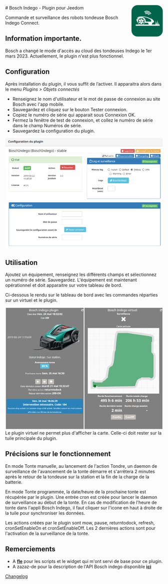 <img align="right" src="../images/BoschIndego_icon.png" width="100">
# Bosch Indego - Plugin pour Jeedom

Commande et surveillance des robots tondeuse Bosch Indego Connect.

## Information importante.
Bosch a changé le mode d'accès au cloud des tondeuses Indego le 1er mars 2023. Actuellement, le plugin n'est plus fonctionnel. 

## Configuration

Après installation du plugin, il vous suffit de l’activer.
Il apparaitra alors dans le menu *Plugins > Objets connectés*

- Renseignez le nom d'utilisateur et le mot de passe de connexion au site Bosch avec l'app mobile.
- Sauvegardez et cliquez sur le bouton Tester connexion.
- Copiez le numéro de série qui apparait sous Connexion OK.
- Fermez la fenêtre de test de connexion, et collez le numéro de série dans le champ Numéros de série.
- Sauvegardez la configuration du plugin.

<img src="../images/ConfigurationPlugin.PNG" width="550px">

## Utilisation

Ajoutez un équipement, renseignez les différents champs et sélectionnez un numéro de série. Sauvegardez. L'équipement est maintenant opérationnel et doit apparaitre sur votre tableau de bord.

Ci-dessous le rendu sur le tableau de bord avec les commandes réparties sur un virtuel et le plugin.

<img src="../images/BoschIndego_screenshot.PNG" width="550px">
Le plugin virtuel ne permet plus d'afficher la carte. Celle-ci doit rester sur la tuile principale du plugin.

## Précisions sur le fonctionnement

En mode Tonte manuelle, au lancement de l'action Tondre, un daemon de surveillance de l'avancement de la tonte démarre et s'arrêtera 2 minutes après le retour de la tondeuse sur la station et la fin de la charge de la batterie.

En mode Tonte programmée, la date/heure de la prochaine tonte est récupérée par le plugin. Une entrée cron est créée pour lancer le daemon de surveillance au début de la tonte. En cas de modification de l'heure de tonte dans l'appli Bosch Indego, il faut cliquer sur l'icone en haut à droite de la tuile pour synchroniser les données. 

Les actions créées par le plugin sont mow, pause, returntodock, refresh, cronSetEnableOn et cronSetEnableOff. Les 2 dernières actions sont pour l'activation de la surveillance de la tonte.

## Remerciements
- A [**fle**](https://community.jeedom.com/u/fle/summary) pour les scripts et le widget qui m'ont servi de base pour ce plugin.
- A zazaz-de pour la description de l'API Bosch indego disponible [**ici**](https://github.com/zazaz-de/iot-device-bosch-indego-controller/blob/master/PROTOCOL.md)

[Changelog](changelog.md)

